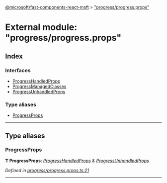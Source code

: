 [@microsoft/fast-components-react-msft](../README.md) > ["progress/progress.props"](../modules/_progress_progress_props_.md)

# External module: "progress/progress.props"

## Index

### Interfaces

* [ProgressHandledProps](../interfaces/_progress_progress_props_.progresshandledprops.md)
* [ProgressManagedClasses](../interfaces/_progress_progress_props_.progressmanagedclasses.md)
* [ProgressUnhandledProps](../interfaces/_progress_progress_props_.progressunhandledprops.md)

### Type aliases

* [ProgressProps](_progress_progress_props_.md#progressprops)

---

## Type aliases

<a id="progressprops"></a>

###  ProgressProps

**Ƭ ProgressProps**: *[ProgressHandledProps](../interfaces/_progress_progress_props_.progresshandledprops.md) & [ProgressUnhandledProps](../interfaces/_progress_progress_props_.progressunhandledprops.md)*

*Defined in [progress/progress.props.ts:21](https://github.com/Microsoft/fast-dna/blob/164dd3ca/packages/fast-components-react-msft/src/progress/progress.props.ts#L21)*

___

